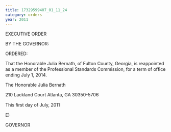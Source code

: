 ```yaml
---
title: 17329599407_01_11_24
category: orders
year: 2011
---
```

 

EXECUTIVE ORDER

BY THE GOVERNOR:

ORDERED:

That the Honorable Julia Bernath, of Fulton County, Georgia, is
reappointed as a member of the Professional Standards
Commission, for a term of ofﬁce ending July 1, 2014.

The Honorable Julia Bernath

210 Lackland Court
Atlanta, GA 30350-5706

This ﬁrst day of July, 2011

E)

GOVERNOR

